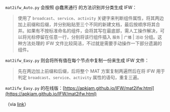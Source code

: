 `mat2ifw_Auto.py` 会按照 @蠢黑通行 的方法识别并分类生成 IFW：

> 使用了 `broadcast`、`service`、`activity` 关键字来判断组件属性，将其两边加上前缀和后缀，并分别粘贴至三个不同的新建文档，最后按顺序将其合并。如果有不按标准命名的组件，会将其写在最底部，需人工操作解决，可以将光标停留在任意一行，分别将该行组件插入 `服务` | `广播` | `活动` 分组。这种方法处理的 IFW 文件比较简洁，不过就是需要手动操作一下部分遗漏的组件。

`mat2ifw_Easy.py` 则会将所有值在每个节点中复制一份来生成 IFW 文件：

> 先在两边加上前缀和后缀，后将整个 MAT 方案复制两遍然后在将 IFW 用于判定 `broadcast`、`service`、`activity` 属性的语句，重复三遍。

`mat2ifw_Easy.py` 的在线版：[https://apkjam.github.io/IFW/mat2ifw.html](https://apkjam.github.io/IFW/mat2ifw.html)

（via [link](https://bbs.letitfly.me/d/100)）
